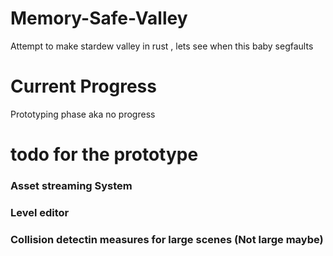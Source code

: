 # Memory-Safe-Valley
Attempt to make stardew valley in rust , lets see when this baby segfaults 

# Current Progress
Prototyping phase aka no progress 

# todo for the prototype 
### Asset streaming System 
### Level editor 
### Collision detectin measures for large scenes (Not large maybe)

